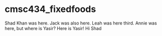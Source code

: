 # cmsc434_fixedfoods

Shad Khan was here.
Jack was also here.
Leah was here third.
Annie was here, but where is Yasir?
Here is Yasir!
Hi Shad
